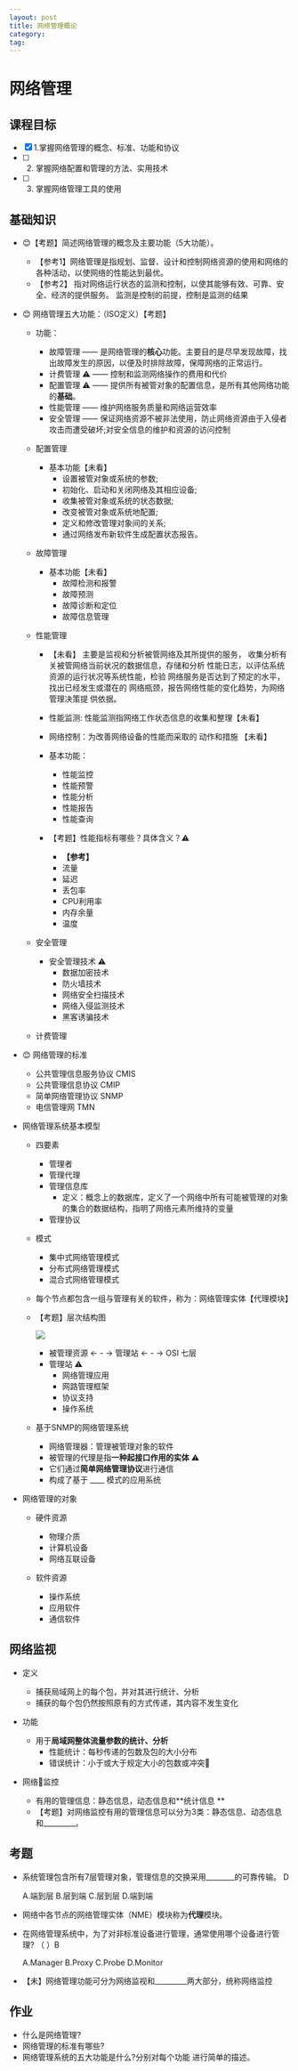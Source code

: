 ```yaml
---
layout: post
title: 网络管理概论
category: 
tag: 
---
```


# 网络管理

## 课程目标

- [x] 1.掌握网络管理的概念、标准、功能和协议 
- [ ] 2. 掌握网络配置和管理的方法、实用技术 
- [ ] 3. 掌握网络管理工具的使用

## 基础知识

* 😊【考题】简述网络管理的概念及主要功能（5大功能）。

    - 【参考1】网络管理是指规划、监督、设计和控制网络资源的使用和网络的各种活动，以使网络的性能达到最优。
    - 【参考2】
            指对网络运行状态的监测和控制，以使其能够有效、可靠、安全、经济的提供服务。
            监测是控制的前提，控制是监测的结果

* 😊 网络管理五大功能：（ISO定义）【考题】
   
   * 功能：
        - 故障管理 —— 是网络管理的**核心**功能。主要目的是尽早发现故障，找出故障发生的原因，以便及时排除故障，保障网络的正常运行。
        - 计费管理 ⚠️ —— 控制和监测网络操作的费用和代价
        - 配置管理 ⚠️ —— 提供所有被管对象的配置信息，是所有其他网络功能的**基础**。
        - 性能管理 —— 维护网络服务质量和网络运营效率
        - 安全管理 —— 保证网络资源不被非法使用，防止网络资源由于入侵者攻击而遭受破坏;对安全信息的维护和资源的访问控制
    
    * 配置管理
        
        - 基本功能【未看】
            + 设置被管对象或系统的参数;
            + 初始化、启动和关闭网络及其相应设备;   
            + 收集被管对象或系统的状态数据;
            + 改变被管对象或系统地配置;
            + 定义和修改管理对象间的关系;
            + 通过网络发布新软件生成配置状态报告。

    * 故障管理
        
        - 基本功能【未看】
            + 故障检测和报警
            + 故障预测
            + 故障诊断和定位 
            + 故障信息管理

    * 性能管理
        
        - 【未看】
            主要是监视和分析被管网络及其所提供的服务， 收集分析有关被管网络当前状况的数据信息，存储和分析 性能日志，以评估系统资源的运行状况等系统性能，检验 网络服务是否达到了预定的水平，找出已经发生或潜在的 网络瓶颈，报告网络性能的变化趋势，为网络管理决策提 供依据。

        - 性能监测: 性能监测指网络工作状态信息的收集和整理【未看】
        - 网络控制：为改善网络设备的性能而采取的 动作和措施 【未看】

        - 基本功能：
            + 性能监控
            + 性能预警
            + 性能分析
            + 性能报告
            + 性能查询
        - 【考题】性能指标有哪些？具体含义？⚠️
            + **【参考】**
            + 流量
            + 延迟
            + 丢包率
            + CPU利用率
            + 内存余量
            + 温度
        

    * 安全管理

        - 安全管理技术 ⚠️
            + 数据加密技术
            + 防火墙技术
            + 网络安全扫描技术 
            + 网络入侵监测技术
            + 黑客诱骗技术
    * 计费管理
        



* 😊 网络管理的标准

    - 公共管理信息服务协议 CMIS
    - 公共管理信息协议 CMIP 
    - 简单网络管理协议 SNMP
    - 电信管理网 TMN


* 网络管理系统基本模型
    + 四要素
        - 管理者
        - 管理代理
        - 管理信息库
            + 定义：概念上的数据库，定义了一个网络中所有可能被管理的对象的集合的数据结构，指明了网络元素所维持的变量
        - 管理协议
    
    + 模式
        - 集中式网络管理模式
        - 分布式网络管理模式
        - 混合式网络管理模式

    + 每个节点都包含一组与管理有关的软件，称为：网络管理实体【代理模块】
    + 【考题】层次结构图

        ![](./assets/网络管理系统层次结构图.png)
        - 被管理资源 <- - ->  管理站 <- - ->  OSI 七层
        - 管理站 ⚠️
            + 网络管理应用
            + 网路管理框架
            + 协议支持
            + 操作系统
    
    + 基于SNMP的网络管理系统
        - 网络管理器：管理被管理对象的软件
        - 被管理的代理是指**一种起接口作用的实体**  ⚠️
        - 它们通过**简单网络管理协议**进行通信
        - 构成了基于 ____ 模式的应用系统


* 网络管理的对象

     - 硬件资源

        - 物理介质
        - 计算机设备
        - 网络互联设备

     - 软件资源

        - 操作系统
        - 应用软件
        - 通信软件






## 网络监视

* 定义
    - 捕获局域网上的每个包，并对其进行统计、分析
    - 捕获的每个包仍然按照原有的方式传递，其内容不发生变化

* 功能
    - 用于**局域网整体流量参数的统计、分析**
        + 性能统计：每秒传递的包数及包的大小分布
        + 错误统计：小于或大于规定大小的包数或冲突🌲

* 网络监控
    - 有用的管理信息：静态信息，动态信息和**统计信息 **
    - 【考题】对网络监控有用的管理信息可以分为3类：静态信息、动态信息和_________。



## 考题

- 系统管理包含所有7层管理对象，管理信息的交换采用________的可靠传输。 D
 
    A.端到层 B.层到端 C.层到层 D.端到端

- 网络中各节点的网络管理实体（NME）模块称为**代理**模块。

- 在网络管理系统中，为了对非标准设备进行管理，通常使用哪个设备进行管理? （ ）B
    
    A.Manager	B.Proxy	 C.Probe	D.Monitor

- 【未】网络管理功能可分为网络监视和_________两大部分，统称网络监控


## 作业

* 什么是网络管理?
* 网络管理的标准有哪些?
* 网络管理系统的五大功能是什么?分别对每个功能 进行简单的描述。